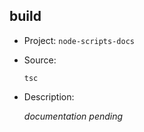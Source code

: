 ## build

-   Project: `node-scripts-docs`
-   Source:

    ```shell
    tsc
    ```

-   Description:

    _documentation pending_
